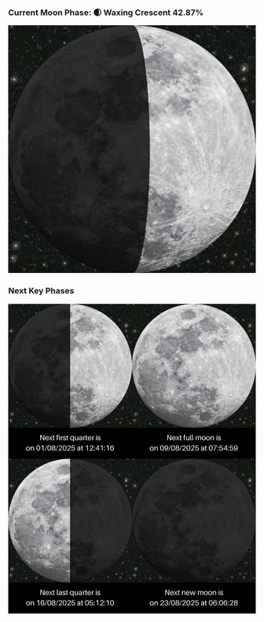 ### Current Moon Phase: 🌒 Waxing Crescent 42.87%
![Moon Phase](moonphase.png)
### Next Key Phases
![Gallery](gallery.png)